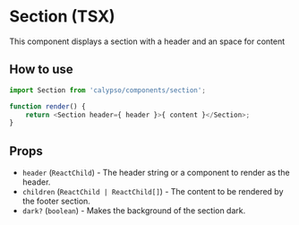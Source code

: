 # Section (TSX)

This component displays a section with a header and an space for content

## How to use

```js
import Section from 'calypso/components/section';

function render() {
	return <Section header={ header }>{ content }</Section>;
}
```

## Props

- `header` (`ReactChild`) - The header string or a component to render as the header.
- `children` (`ReactChild | ReactChild[]`) - The content to be rendered by the footer section.
- `dark?` (`boolean`) - Makes the background of the section dark.
